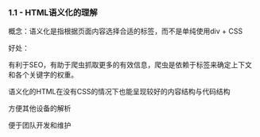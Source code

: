 ### 1.1 -  HTML语义化的理解

概念：语义化是指根据页面内容选择合适的标签，而不是单纯使用div + CSS

好处：

有利于SEO，有助于爬虫抓取更多的有效信息，爬虫是依赖于标签来确定上下文和各个关键字的权重。

语义化的HTML在没有CSS的情况下也能呈现较好的内容结构与代码结构

方便其他设备的解析

便于团队开发和维护

### 
